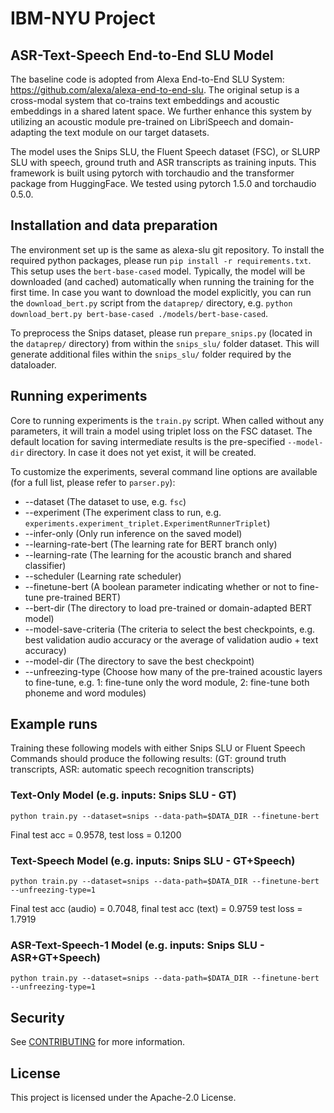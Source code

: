 # IBM-NYU Project
## ASR-Text-Speech End-to-End SLU Model

The baseline code is adopted from Alexa End-to-End SLU System: https://github.com/alexa/alexa-end-to-end-slu. 
The original setup is a cross-modal system that co-trains text embeddings and acoustic embeddings in a shared latent space.
We further enhance this system by utilizing an acoustic module pre-trained on LibriSpeech and domain-adapting the text module on our target datasets.

The model uses the Snips SLU, the Fluent Speech dataset (FSC), or SLURP SLU with speech, ground truth and ASR transcripts as training inputs.
This framework is built using pytorch with torchaudio and the transformer package from HuggingFace.
We tested using pytorch 1.5.0 and torchaudio 0.5.0.

## Installation and data preparation

The environment set up is the same as alexa-slu git repository.
To install the required python packages, please run `pip install -r requirements.txt`. This setup uses the `bert-base-cased` model.
Typically, the model will be downloaded (and cached) automatically when running the training for the first time.
In case you want to download the model explicitly, you can run the `download_bert.py` script from the `dataprep/` directory,
e.g. `python download_bert.py bert-base-cased ./models/bert-base-cased`. 

To preprocess the Snips dataset, please run `prepare_snips.py` (located in the `dataprep/` directory) from within the `snips_slu/` folder dataset.
This will generate additional files within the `snips_slu/` folder required by the dataloader.

## Running experiments

Core to running experiments is the `train.py` script.
When called without any parameters, it will train a model using triplet loss on the FSC dataset.
The default location for saving intermediate results is the pre-specified `--model-dir` directory.
In case it does not yet exist, it will be created.

To customize the experiments, several command line options are available (for a full list, please refer to `parser.py`):

* --dataset (The dataset to use, e.g. `fsc`)
* --experiment (The experiment class to run, e.g. `experiments.experiment_triplet.ExperimentRunnerTriplet`)
* --infer-only (Only run inference on the saved model)
* --learning-rate-bert (The learning rate for BERT branch only)
* --learning-rate (The learning for the acoustic branch and shared classifier)
* --scheduler (Learning rate scheduler)
* --finetune-bert (A boolean parameter indicating whether or not to fine-tune pre-trained BERT)
* --bert-dir (The directory to load pre-trained or domain-adapted BERT model)
* --model-save-criteria (The criteria to select the best checkpoints, e.g. best validation audio accuracy or the average of validation audio + text accuracy)
* --model-dir (The directory to save the best checkpoint)
* --unfreezing-type (Choose how many of the pre-trained acoustic layers to fine-tune, e.g. 1: fine-tune only the word module, 2: fine-tune both phoneme and word modules)

## Example runs

Training these following models with either Snips SLU or Fluent Speech Commands should produce the following results:
(GT: ground truth transcripts, ASR: automatic speech recognition transcripts)

### Text-Only Model (e.g. inputs: Snips SLU - GT)

`python train.py --dataset=snips --data-path=$DATA_DIR --finetune-bert` 

Final test acc = 0.9578, test loss = 0.1200

### Text-Speech Model (e.g. inputs: Snips SLU - GT+Speech)

`python train.py --dataset=snips --data-path=$DATA_DIR --finetune-bert --unfreezing-type=1`

Final test acc (audio) = 0.7048, final test acc (text) = 0.9759 test loss = 1.7919

### ASR-Text-Speech-1 Model (e.g. inputs: Snips SLU - ASR+GT+Speech)

`python train.py --dataset=snips --data-path=$DATA_DIR --finetune-bert --unfreezing-type=1`


## Security

See [CONTRIBUTING](CONTRIBUTING.md#security-issue-notifications) for more information.

## License

This project is licensed under the Apache-2.0 License.
